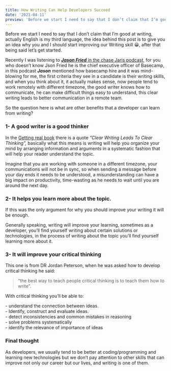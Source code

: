 ```yaml
---
title: How Writing Can Help Developers Succeed
date: '2021-04-11'
preview: 'Before we start I need to say that I don’t claim that I’m good at writing, actually English is my third language, the idea behind this post is to give...'
---
```

Before we start I need to say that I don’t claim that I’m good at writing, actually English is my third language, the idea behind this post is to give you an idea why you and I should start improving our Writing skill 😀, after that being said let’s get started.

Recently I was listening to [**_Jason Fried_** in the chase Jaris podcast](https://www.youtube.com/watch?v=-YG0kMpzL_A), for you who doesn’t know Json Fried he is the chief executive officer of Basecamp, in this podcast **_Jason_** mentioned how basecamp hire and it was mind-blowing for me, the first criteria they see in a candidate is their writing skills, and when you think about it, it actually makes sense, now people tend to work remotely with different timezone, the good writer knows how to communicate, he can make difficult things easy to understand, this clear writing leads to better communication in a remote team.

So the question here is what are other benefits that a developer can learn from writing?

### 1- A good writer is a good thinker

In the [Getting real book](https://basecamp.com/books/getting-real) there is a quote _“Clear Writing Leads To Clear Thinking”,_ basically what this means is writing will help you organize your mind by arranging information and arguments in a systematic fashion that will help your reader understand the topic.

Imagine that you are working with someone in a different timezone, your communications will not be in sync, so when sending a message before your day ends it needs to be understood, a misunderstanding can have a big impact on productivity, time-wasting as he needs to wait until you are around the next day.

### 2- It helps you learn more about the topic.

If this was the only argument for why you should improve your writing it will be enough.

Generally speaking, writing will improve your learning, sometimes as a developer, you’ll find yourself writing about certain solutions or technologies, in the process of writing about the topic you’ll find yourself learning more about it.

### 3- It will improve your critical thinking

This one is from DR Jordan Peterson, when he was asked how to develop critical thinking he said:

> “the best way to teach people critical thinking is to teach them how to write”.

With critical thinking you’ll be able to:

\- understand the connection between ideas.  
\- Identify, construct and evaluate ideas.  
\- detect inconsistencies and common mistakes in reasoning  
\- solve problems systematically  
\- identify the relevance of importance of ideas

### Final thought


As developers, we usually tend to be better at coding/programming and learning new technologies but we don’t pay attention to other skills that can improve not only our career but our lives, and writing is one of them.
